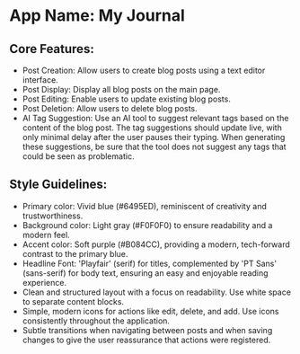 # **App Name**: My Journal

## Core Features:

- Post Creation: Allow users to create blog posts using a text editor interface.
- Post Display: Display all blog posts on the main page.
- Post Editing: Enable users to update existing blog posts.
- Post Deletion: Allow users to delete blog posts.
- AI Tag Suggestion: Use an AI tool to suggest relevant tags based on the content of the blog post. The tag suggestions should update live, with only minimal delay after the user pauses their typing. When generating these suggestions, be sure that the tool does not suggest any tags that could be seen as problematic.

## Style Guidelines:

- Primary color: Vivid blue (#6495ED), reminiscent of creativity and trustworthiness.
- Background color: Light gray (#F0F0F0) to ensure readability and a modern feel.
- Accent color: Soft purple (#B084CC), providing a modern, tech-forward contrast to the primary blue.
- Headline Font: 'Playfair' (serif) for titles, complemented by 'PT Sans' (sans-serif) for body text, ensuring an easy and enjoyable reading experience.
- Clean and structured layout with a focus on readability. Use white space to separate content blocks.
- Simple, modern icons for actions like edit, delete, and add. Use icons consistently throughout the application.
- Subtle transitions when navigating between posts and when saving changes to give the user reassurance that actions were registered.
